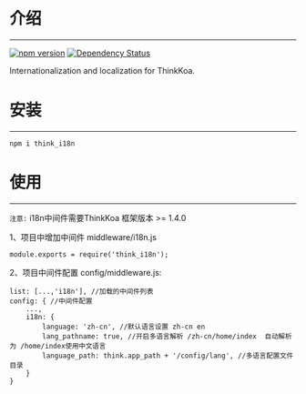 # 介绍
-----

[![npm version](https://badge.fury.io/js/think_i18n.svg)](https://badge.fury.io/js/think_i18n)
[![Dependency Status](https://david-dm.org/richenlin/think_i18n.svg)](https://david-dm.org/richenlin/think_i18n)

Internationalization and localization for ThinkKoa.

# 安装
-----

```
npm i think_i18n
```

# 使用
-----

`注意:` i18n中间件需要ThinkKoa 框架版本 >= 1.4.0

1、项目中增加中间件 middleware/i18n.js

```
module.exports = require('think_i18n');
```

2、项目中间件配置 config/middleware.js:

```
list: [...,'i18n'], //加载的中间件列表
config: { //中间件配置
    ...,
    i18n: {
        language: 'zh-cn', //默认语言设置 zh-cn en
        lang_pathname: true, //开启多语言解析 /zh-cn/home/index  自动解析为 /home/index使用中文语言
        language_path: think.app_path + '/config/lang', //多语言配置文件目录
    }
}
```